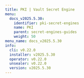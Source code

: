 ```yaml
---
title: PKI | Vault Secret Engine
menu:
  docs_v2025.5.30:
    identifier: pki-secret-engines
    name: PKI
    parent: secret-engines-guides
    weight: 50
menu_name: docs_v2025.5.30
info:
  cli: v0.22.0
  installer: v2025.5.30
  operator: v0.22.0
  unsealer: v0.22.0
  version: v2025.5.30
---
```


